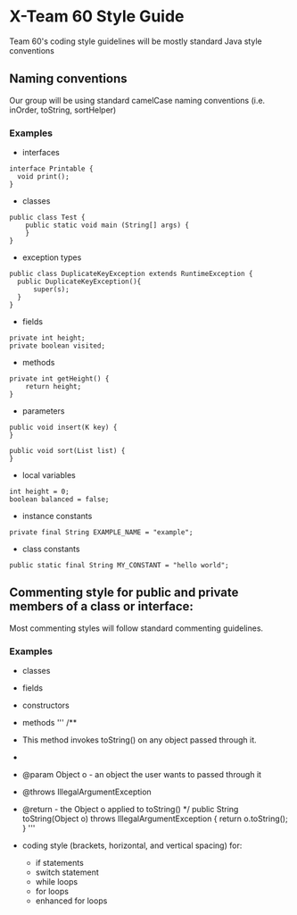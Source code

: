 # X-Team 60 Style Guide

Team 60's coding style guidelines will be mostly standard Java style conventions

## Naming conventions

Our group will be using standard camelCase naming conventions (i.e. inOrder, toString, sortHelper)

### Examples
* interfaces
```
interface Printable {
  void print();
}
```
* classes
```
public class Test {
    public static void main (String[] args) {
    }
}
```
* exception types
```
public class DuplicateKeyException extends RuntimeException {
  public DuplicateKeyException(){
      super(s);
  }
}
```
* fields
```
private int height;
private boolean visited;
```
* methods
```
private int getHeight() {
    return height;
}
```
* parameters
```
public void insert(K key) {
}

public void sort(List list) {
}
```
* local variables
```
int height = 0;
boolean balanced = false;
```
* instance constants
```
private final String EXAMPLE_NAME = "example";
```
* class constants
```
public static final String MY_CONSTANT = "hello world";
```

## Commenting style for public and private members of a class or interface:

Most commenting styles will follow standard commenting guidelines.

### Examples

* classes

* fields
* constructors
* methods
'''
/**
* This method invokes toString() on any object passed through it.
*
* @param Object o - an object the user wants to passed through it
* @throws IllegalArgumentException
* @return - the Object o applied to toString()
*/
public String toString(Object o) throws IllegalArgumentException {
  return o.toString();
}
'''
* coding style (brackets, horizontal, and vertical spacing) for:
  * if statements
  * switch statement
  * while loops
  * for loops
  * enhanced for loops
